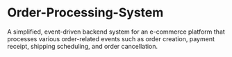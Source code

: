 # Order-Processing-System
A simplified, event-driven backend system for an e-commerce platform that processes various order-related events such as order creation, payment receipt, shipping scheduling, and order cancellation.
